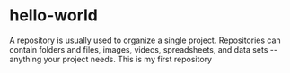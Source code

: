 # hello-world
A repository is usually used to organize a single project. Repositories can contain folders and files, images, videos, spreadsheets, and data sets -- anything your project needs. This is my first repository
